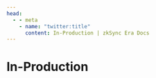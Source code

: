 ```yaml
---
head:
  - - meta
    - name: "twitter:title"
      content: In-Production | zkSync Era Docs
---
```


# In-Production
